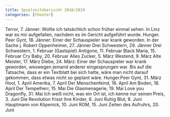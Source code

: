 ```yaml
---
title: Spielzeitübersicht 2018/2019
categories: [theater]
---
```



Terror, 7. Jänner: Wollte ich tatsächlich schon früher einmal sehen. In Linz war es mir aufgefallen, nachdem es im Gericht aufgeführt wurde.
Hunger. Peer Gynt, 18. Jänner: Einer der Schauspieler war krank geworden.
In der Sache j. Robert Oppenheimer, 27. Jänner
Drei Schwestern, 29. Jänner
Drei Schwestern, 1. Februar (Gastspiel)
Antigone, 11. Februar
Black Maria, 15. Februar
Cry Baby, 20. Februar
Alles Zucker, 5. März
Westend, 9. März
Alte Meister, 17. März
Diebe, 24. März: Einer der Schauspieler war krank geworden, weswegen jemand anderer eingesprungen war. Bis auf die Tatsache, dass er ein Textblatt bei sich hatte, wäre man nicht darauf gekommen, dass etwas nicht so geplant wäre.
Hunger.Peer Gynt, 31. März
Hool, 1. April
Amerika, 7. April
Der Menschenfeind, 16. April
Am Boden, 18. April
Der Tempelherr, 15. Mai
Die Glasmenagerie, 19. Mai
Love you Dragonfly, 31. Mai
Ich weiß nicht, was ein Ort ist, ich kenne nur seinen Preis, 3. Juni
Die Revolution frisst ihre Kinder, 6. Juni
Ruhig Blut, 8. Juni
Hauptmann von Köpenick, 10. Juni
ROM, 15. Juni
Zeiten des Aufruhrs, 20. Juni
